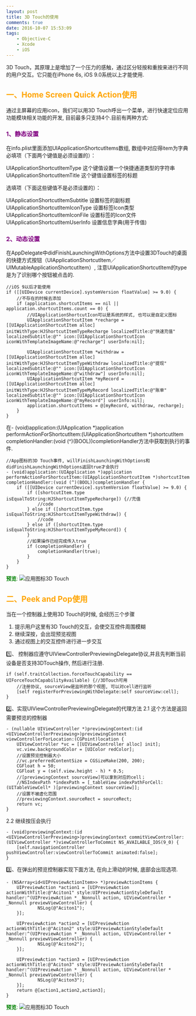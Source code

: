 ```yaml
---
layout: post
title: 3D Touch的使用
comments: true
date: 2016-10-07 15:53:09
tags:
    - Objective-C
    - Xcode
    - iOS
---
```

3D Touch，其原理上是增加了一个压力的感触，通过区分轻按和重按来进行不同的用户交互。它只能在iPhone 6s, iOS 9.0系统以上才能使用.
## <font color=orange>一、Home Screen Quick Action使用</font>
通过主屏幕的应用icon，我们可以用3D Touch呼出一个菜单，进行快速定位应用功能模块相关功能的开发, 目前最多只支持4个.目前有两种方式:

<!--more-->

### <font color=purple>1、静态设置</font>
在info.plist里面添加UIApplicationShortcutItems数组, 数组中对应得item为字典
必填项（下面两个键值是必须设置的）：

UIApplicationShortcutItemType 这个键值设置一个快捷通道类型的字符串 
UIApplicationShortcutItemTitle 这个键值设置标签的标题

选填项（下面这些键值不是必须设置的）：

UIApplicationShortcutItemSubtitle 设置标签的副标题
UIApplicationShortcutItemIconType 设置标签Icon类型
UIApplicationShortcutItemIconFile  设置标签的Icon文件
UIApplicationShortcutItemUserInfo 设置信息字典(用于传值)

### <font color=purple>2、动态设置</font>
在AppDelegate中didFinishLaunchingWithOptions方法中设置3DTouch的桌面的快捷方式按钮（UIApplicationShortcutItem／UIMutableApplicationShortcutItem）, 注意UIApplicationShortcutItem的type是为了识别哪个按钮被点击的.
```
//iOS 9以后才能使用
if ([[UIDevice currentDevice].systemVersion floatValue] >= 9.0) {
    //不存在的时候去添加
    if (application.shortcutItems == nil || application.shortcutItems.count == 0) {
        //UIApplicationShortcutIcon可以是系统的样式, 也可以是自定义图标
        UIApplicationShortcutItem *recharge = [[UIApplicationShortcutItem alloc] initWithType:HJShortcutItemTypeRecharge localizedTitle:@"快速充值" localizedSubtitle:@"" icon:[UIApplicationShortcutIcon iconWithTemplateImageName:@"recharge"] userInfo:nil];

        UIApplicationShortcutItem *withdraw = [[UIApplicationShortcutItem alloc] initWithType:HJShortcutItemTypeWithdraw localizedTitle:@"提现" localizedSubtitle:@"" icon:[UIApplicationShortcutIcon iconWithTemplateImageName:@"withdraw"] userInfo:nil];
        UIApplicationShortcutItem *myRecord = [[UIApplicationShortcutItem alloc] initWithType:HJShortcutItemTypeMyRecord localizedTitle:@"账单" localizedSubtitle:@"" icon:[UIApplicationShortcutIcon iconWithTemplateImageName:@"myRecord"] userInfo:nil];
        application.shortcutItems = @[myRecord, withdraw, recharge];
    }
}
```
在- (void)application:(UIApplication *)application performActionForShortcutItem:(UIApplicationShortcutItem *)shortcutItem completionHandler:(void (^)(BOOL))completionHandler方法中获取到执行的事件. 
```
//App图标的3D Touch事件, willFinishLaunchingWithOptions和didFinishLaunchingWithOptions返回true才会执行
- (void)application:(UIApplication *)application performActionForShortcutItem:(UIApplicationShortcutItem *)shortcutItem completionHandler:(void (^)(BOOL))completionHandler {
    if ([[UIDevice currentDevice].systemVersion floatValue] >= 9.0) {
        if ([shortcutItem.type isEqualToString:HJShortcutItemTypeRecharge]) {//充值
            //code
        } else if ([shortcutItem.type isEqualToString:HJShortcutItemTypeWithdraw]) {
            //code
        } else if ([shortcutItem.type isEqualToString:HJShortcutItemTypeMyRecord]) {
        }
        //如果操作已经完成传入true
        if (completionHandler) {
            completionHandler(true);
        }
    }
}
```
<font color=green>__预览__:</font>
![应用图标3D Touch](http://oak4eha4y.bkt.clouddn.com/3dtouch_icon.png)

## <font color=orange>二、Peek and Pop使用</font>
当在一个控制器上使用3D Touch的时候, 会经历三个步骤
1. 提示用户这里有3D Touch的交互，会使交互控件周围模糊
2. 继续深按，会出现预览视图
3. 通过视图上的交互控件进行进一步交互

1️⃣、 控制器应遵守UIViewControllerPreviewingDelegate协议,并且先判断当前设备是否支持3DTouch操作, 然后进行注册.
```
if (self.traitCollection.forceTouchCapability == UIForceTouchCapabilityAvailable) {//3DTouch可用
    //注册协议, sourceView是监听的那个视图, 可以对cell进行监听
    [self registerForPreviewingWithDelegate:self sourceView:cell];
}
```
2️⃣、实现UIViewControllerPreviewingDelegate的代理方法
2.1 这个方法是返回需要预览的控制器
```
- (nullable UIViewController *)previewingContext:(id <UIViewControllerPreviewing>)previewingContext viewControllerForLocation:(CGPoint)location {
    UIViewController *vc = [[UIViewController alloc] init];
    vc.view.backgroundColor = [UIColor redColor];
    //设置预览控制器大小
    //vc.preferredContentSize = CGSizeMake(200, 200);
    CGFloat h = 50;
    CGFloat y = (self.view.height - h) * 0.5;
    //[previewingContext sourceView]可以拿到对应的cell；
    //NSIndexPath *indexPath = [_tableView indexPathForCell:(UITableViewCell* )[previewingContext sourceView]];
    //设置不被虚化范围
    //previewingContext.sourceRect = sourceRect;
    return vc;
}
```
2.2 继续按压会执行
```
- (void)previewingContext:(id <UIViewControllerPreviewing>)previewingContext commitViewController:(UIViewController *)viewControllerToCommit NS_AVAILABLE_IOS(9_0) {
    [self.navigationController pushViewController:viewControllerToCommit animated:false];
}
```
3️⃣、在弹出的预览控制器实现下面方法, 在向上滑动的时候, 底部会出现选项.
```
- (NSArray<id<UIPreviewActionItem>> *)previewActionItems {
    UIPreviewAction *action1 = [UIPreviewAction actionWithTitle:@"Aciton1" style:UIPreviewActionStyleDefault handler:^(UIPreviewAction * _Nonnull action, UIViewController * _Nonnull previewViewController) {
            NSLog(@"Aciton1");
    }];

    UIPreviewAction *action2 = [UIPreviewAction actionWithTitle:@"Aciton2" style:UIPreviewActionStyleDefault handler:^(UIPreviewAction * _Nonnull action, UIViewController * _Nonnull previewViewController) {
            NSLog(@"Aciton2");
    }];

    UIPreviewAction *action3 = [UIPreviewAction actionWithTitle:@"Aciton3" style:UIPreviewActionStyleDefault handler:^(UIPreviewAction * _Nonnull action, UIViewController * _Nonnull previewViewController) {
            NSLog(@"Aciton3");
    }];
    return @[action1,action2,action3];
}
```
<font color=green>__预览__:</font>
![应用图标3D Touch](http://oak4eha4y.bkt.clouddn.com/peek-pop.png)





